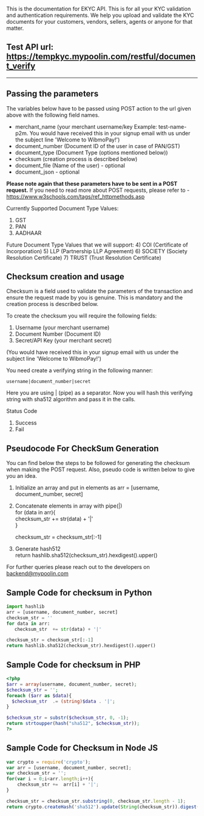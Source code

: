 This is the documentation for EKYC API. This is for all your KYC validation and authentication requirements. 
We help you upload and validate the KYC documents for your customers, vendors, sellers, agents or anyone for that matter. 

## Test API url: https://tempkyc.mypoolin.com/restful/document_verify

***

## Passing the parameters

The variables below have to be passed using POST action to the url given above with the following field names.

* merchant_name (your merchant username/key Example: test-name-p2m. You would have received this in your signup email with us under the subject line 'Welcome to WibmoPay!')
* document_number (Document ID of the user in case of PAN/GST)
* document_type (Document Type (options mentioned below))
* checksum (creation process is described below) 
* document_file (Name of the user) - optional
* document_json - optional


**Please note again that these parameters have to be sent in a POST request.**
If you need to read more about POST requests, please refer to - https://www.w3schools.com/tags/ref_httpmethods.asp

Currently Supported Document Type Values:
1) GST
2) PAN
3) AADHAAR

Future Document Type Values that we will support: 
4) COI (Certificate of Incorporation)
5) LLP (Partnership LLP Agreement) 
6) SOCIETY (Society Resolution Certificate) 
7) TRUST (Trust Resolution Certificate) 

## Checksum creation and usage

Checksum is a field used to validate the parameters of the transaction and ensure the request made by you is genuine. This is mandatory and the creation process is described below. 

To create the checksum you will require the following fields:

1. Username (your merchant username)
2. Document Number (Document ID)
3. Secret/API Key (your merchant secret)

(You would have received this in your signup email with us under the subject line 'Welcome to WibmoPay!')

You need create a verifying string in the following manner:

```
username|document_number|secret
```

Here you are using | (pipe) as a separator. Now you will hash this verifying string with sha512 algorithm
and pass it in the calls. 

Status Code 
1) Success 
2) Fail

## Pseudocode For CheckSum Generation

You can find below the steps to be followed for generating the checksum when making the POST request. 
Also, pseudo code is written below to give you an idea. 

1. Initialize an array and put in elements as 
     arr = [username, document_number, secret]

2. Concatenate elements in array with pipe(|)  
     for (data in arr){  
     checksum_str  += str(data) + '|'  
     }
    
     checksum_str = checksum_str[:-1]  

3. Generate hash512  
     return hashlib.sha512(checksum_str).hexdigest().upper()

For further queries please reach out to the developers on backend@mypoolin.com

## Sample Code for checksum in Python  
```py
import hashlib  
arr = [username, document_number, secret] 
checksum_str = ''  
for data in arr:  
   checksum_str  += str(data) + '|'  

checksum_str = checksum_str[:-1]  
return hashlib.sha512(checksum_str).hexdigest().upper()  
```
## Sample Code for checksum in PHP  
```php
<?php  
$arr = array(username, document_number, secret);  
$checksum_str = '';  
foreach ($arr as $data){  
  $checksum_str  .= (string)$data . '|';  
}  

$checksum_str = substr($checksum_str, 0, -1);  
return strtoupper(hash("sha512", $checksum_str));  
?>  
```

## Sample Code for Checksum in Node JS  
```js
var crypto = require('crypto');  
var arr = [username, document_number, secret];  
var checksum_str = '';  
for(var i = 0;i<arr.length;i++){  
	checksum_str +=  arr[i] + '|';  
}  

checksum_str = checksum_str.substring(0, checksum_str.length - 1);  
return crypto.createHash('sha512').update(String(checksum_str)).digest('hex').toUpperCase();  
```
